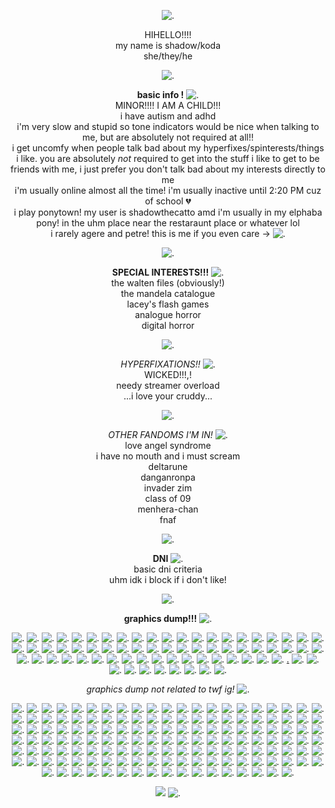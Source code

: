 <p align="center"

![.](https://64.media.tumblr.com/714c22146f7c9121885a151e5c077b5e/20f1f21c678cd316-f9/s540x810/ad42d5b202a8f14477eae014fc349c3e08d91fc2.gif)

<p align="center"
  
HIHELLO!!!!
<br>
my name is shadow/koda
<br>
she/they/he

<p align="center"
  
![.](https://64.media.tumblr.com/3c1c2a6da52f74ee2ee0ca42d81b017c/7e8828c28bd6bcc4-d7/s250x400/8317033ac9a93beef92e99e6c2645ab2f7f9b729.pnj)

<p align="center"

**basic info !** ![.](https://64.media.tumblr.com/d34d20f0b13056f6beec10117e733464/b55b2416bafcc208-02/s75x75_c1/290ea0b560b18d678ea99feb7e0c1788234e26f9.gif)
<br>
MINOR!!!! I AM A CHILD!!!
<br>
i have autism and adhd 
<br>
i'm very slow and stupid so tone indicators would be nice when talking to me, but are absolutely not required at all!!
<br>
i get uncomfy when people talk bad about my hyperfixes/spinterests/things i like. you are absolutely *not* required to get into the stuff i like to get to be friends with me, i just prefer you don't talk bad about my interests directly to me
<br>
i'm usually online almost all the time! i'm usually inactive until 2:20 PM cuz of school 💔
<br>
i play ponytown! my user is shadowthecatto amd i'm usually in my elphaba pony! in the uhm place near the restaraunt place or whatever lol
<br>
i rarely agere and petre! this is me if you even care -> ![.](https://64.media.tumblr.com/5a3ac572354fdab82362b68dc1ad178f/6556fde6f69ce461-c7/s250x400/5ec71cf0751ff669382b9c5f8e4c1f8e1cb965c6.pnj)

<p align="center"

![.](https://64.media.tumblr.com/97aa330a45329fdf0e8e9411a22e4a00/6bf1fcbbe17c2c92-01/s540x810/493bc48fec440d7610e7ecc3386d105c8502e7df.pnj)

<p align="center"

  **SPECIAL INTERESTS!!!** ![.](https://files.catbox.moe/7xyiid.gif)
<br>
the walten files (obviously!)
<br>
the mandela catalogue
<br>
lacey's flash games
<br>
analogue horror
<br>
digital horror

<p align="center"

![.](https://64.media.tumblr.com/6ff19ec66ba12802e7e08820d0f8cfd1/bf2611b1e77359db-72/s540x810/9fa05b11f0b4278761b81e7b5f41933e54fd0267.gif)

<p align="center"

*HYPERFIXATIONS!!* ![.](https://64.media.tumblr.com/8606353d382bad42eebb11bbd0cc97cd/8cfd1f618a490d71-26/s75x75_c1/64e9e86e738b3c25229c9627b93c44e440679bbf.pnj)
<br>
WICKED!!!,!
<br>
needy streamer overload
<br>
...i love your cruddy...

<p align="center"

![.](https://64.media.tumblr.com/442e734067e3b6e3449cef25e21877f2/f135054f077d3288-5a/s1280x1920/db5657eb3c9dc577583dfa4f8d9852b75752c4c5.pnj)

<p align="center"

*OTHER FANDOMS I'M IN!* ![.](https://64.media.tumblr.com/2cfdfb24429c52cd590978b0ed349ad5/dbf0efc59735e90f-06/s75x75_c1/525ee117920f8b030715cf3f3411b648ea0acf8a.gif)
<br>
love angel syndrome
<br>
i have no mouth and i must scream
<br>
deltarune
<br>
danganronpa
<br>
invader zim
<br>
class of 09
<br>
menhera-chan
<br>
fnaf

<p align="center"
  
![.](https://files.catbox.moe/ksa6xj.gif)

<p align="center"

**DNI** ![.](https://64.media.tumblr.com/6f43e1ba860f562eea8ed5b0597b7b29/b3ae6884757269ec-09/s75x75_c1/25e79773fc72141be60113915c504a74d750f421.gif)
<br>
basic dni criteria
<br>
uhm idk i block if i don't like!

<p align="center"
  
![.](https://64.media.tumblr.com/f8c26048db46251b298a9f58ae7597ab/ea4bce365a1c7665-1b/s540x810/615b5f40a4e357ba3d53ae45212bd58b9b07f792.pnj)

<p align="center"

**graphics dump!!!** ![.](https://64.media.tumblr.com/d7cd07e2e7d71d921c2e930156d117ed/c6e913aea8c8a172-c8/s75x75_c1/61bbc6209d0f5e4beed0c26b2568491756b1bf09.gif)

<p align="center"
  
![.](https://64.media.tumblr.com/81a581c80071375c0eae7ffd6a734567/704f4ace9de71c4b-73/s100x200/d48c61bba47adb45d5703100b57cf9b655436814.pnj) ![.](https://64.media.tumblr.com/b5aaf2efcdf114c3871b16bb5c8eaf91/7796b8cda0d3ecf8-a1/s100x200/3a722b08cec07663dd8d71080a49f44cbf813a70.pnj) ![.](https://gifcity.carrd.co/assets/images/gallery51/7e14ccbc.gif?v=238ae5e6) ![.](https://gifcity.carrd.co/assets/images/gallery51/4c33befd.png?v=238ae5e6) ![.](https://gifcity.carrd.co/assets/images/gallery51/2b974c87.png?v=238ae5e6) ![.](https://64.media.tumblr.com/3384b467706a2236357a05616cb29b9b/0849fa6899c3a334-aa/s100x200/c092e8e1054af70778f8396a05f55d368dc84695.pnj) ![.](https://64.media.tumblr.com/9a165446a55eb7db05aacdd5308de322/0849fa6899c3a334-75/s100x200/f8aafcb0b7f67034f3555e9c055dbb87d0631a59.pnj) ![.](https://64.media.tumblr.com/04f4950baf3caab2349c2c8da0adfc28/f7f4000f72964fcf-51/s250x400/a8fa74597956b98bc4b09d010927ae20672332be.pnj) ![.](https://64.media.tumblr.com/f9e2b227bad2e97b5aa87c02a398f36d/47c4d724a89c0276-01/s100x200/fa966e162a215bc98118ab97988947008a07bd38.pnj) ![.](https://wilardo.crd.co/assets/images/gallery16/c28d1d55.gif?v=f2364dd6) ![.](https://64.media.tumblr.com/f1494ab3e694699f37557da526beaff9/ec8f693b87536b40-6d/s100x200/5014d79593adcea9f2288d7a8f6894acf12ce7d1.gif) ![.](https://64.media.tumblr.com/f1df6416eb740d8b81146ff708e36fe2/6d78bc7631b17625-95/s100x200/f8ec1919839d9e61282e8a829c90b8c6f886d494.pnj) ![.](https://64.media.tumblr.com/0ab768b13dfe09e30dbe078821f0b709/321aa268678c99b9-d7/s100x200/c2da0f05c459fd27e3ca84cb22c112358381c4f6.pnj) ![.](https://64.media.tumblr.com/9d9e855939aab1e2fe0e77f0c9274e03/08dc254342852b38-d4/s100x200/18c38a72af5be347a42dbbcd83a543e8911f0a46.webp) ![.](https://64.media.tumblr.com/6756fed9bbfc687d9a4dead8cf5a8e80/6f072ea04e7b6c72-1a/s100x200/8fe327aa3cfb04098a43c2e5e3252cd65da3f388.pnj) ![.](https://64.media.tumblr.com/e36286952686e6d3b965901950ecd590/bfaaeb60d3ffc0b4-5e/s100x200/da275d2d17ab90193a65acd0cfbd3deddfa0b48e.pnj) ![.](https://64.media.tumblr.com/de39f3ff630f7e2f795c10d94128860d/fe2988a836246844-ef/s100x200/da6e0ff11d74f57ba47c581d9f20597b345e2519.pnj) ![.](https://adriansblinkiecollection.neocities.org/stamps/a19.png) ![.](https://files.catbox.moe/tdpvmr.PNG) ![.](https://64.media.tumblr.com/0d43e76a722ac9427f2cfa87b1abc708/503eaab48f57a725-61/s100x200/6ab9939494386a1a9e1a3b36fb98d17e914d21aa.gif) ![.](https://64.media.tumblr.com/42c580231e681903f58a1eb0f8d18696/503eaab48f57a725-f2/s100x200/387b0fc3ba3588eface89a0f463ec29e2f6c725b.pnj) ![.](https://64.media.tumblr.com/f3ff251bfccdec6d78110b82f635e88c/503eaab48f57a725-9f/s100x200/62d85ac3c424dcb01cb9ff87ec0ac9bf3d6ca846.gif) ![.](https://64.media.tumblr.com/672a4128f77abb5151fe28201f53581d/503eaab48f57a725-9c/s100x200/67461a28750b83420475b3615fcfc85aaa19e88f.gif) ![.](https://64.media.tumblr.com/8b85d35b6e393ef9ba192f3d8adca865/258361b833cca1fd-ea/s100x200/7534d3c25dda370ba791320802e34da14b087edf.pnj) ![.](https://64.media.tumblr.com/8c5df41f2b7d60cbcf990ff38cb59142/258361b833cca1fd-fe/s100x200/cc78df280d17eff7d8895f976b46f0bcbe4d6c77.pnj) ![.](https://64.media.tumblr.com/9830aeb28c8c7a848fe4f9e1f59c88e5/4aa5d3042dd19d21-57/s250x400/8251286be592530f74b08939a4ce6cada97b8c16.gif) ![.](https://64.media.tumblr.com/8ddc76eb6b5b1b480ad8beba89b08024/4aa5d3042dd19d21-f0/s250x400/4f2a564f75e68de9364e061aecf543d8bed81fbc.pnj) ![.](https://64.media.tumblr.com/39b1a7a812eb3f09d5d4df27c170c815/4aa5d3042dd19d21-ed/s250x400/1ed1fa31458d303d99ab8835046159284f19a0f1.gif) ![.](https://64.media.tumblr.com/ffd515145e9b3693f320d6684af41114/9e9fc99cd5209213-d5/s100x200/63d8ddb278654b5fe0955072330fa1f22df32007.pnj) ![.](https://64.media.tumblr.com/7a9eb3810d45dbdd22ac1b15d2960d71/9e9fc99cd5209213-85/s100x200/3e5cb7c682a23db5ca7211e63ac6787ebf3f91d3.pnj) ![.](https://64.media.tumblr.com/875b1ebdce4dacd73718e69c907c81ab/9e9fc99cd5209213-ee/s100x200/e206ef806dd6ab804fa77358a32cdb377d682211.gif) ![.](https://64.media.tumblr.com/e1ffea64f46bc7cc3418c5da1e13de1f/718713c576f73ac5-1f/s100x200/d5093b5d91acd05e5f6e405b82f42907af62fe29.pnj) ![.](https://64.media.tumblr.com/c8d1ddb22305dce80250fb2e9a9a557a/718713c576f73ac5-72/s100x200/f23cf3923d4d5f97331af410c1192f41527286a1.pnj) ![.](https://64.media.tumblr.com/729b986f79f60d56032ded2debd980ee/718713c576f73ac5-f8/s100x200/adbaa7e7498f7a11f641e0fb648a83d5feb7d7c0.pnj) ![.](https://64.media.tumblr.com/0a1eb85423cbfcfcc1aa02a76de97865/718713c576f73ac5-be/s100x200/fced618878a96f823fb95fb6d8fda1d13cfbc143.pnj) ![.](https://64.media.tumblr.com/689c5c162ef96c3fe93a866c4f98966e/718713c576f73ac5-52/s100x200/155f401b0576eb79f34a0820787739f5f44a82bd.pnj) ![.](https://64.media.tumblr.com/d8cb96c1d1156e48af402cc7d4d7356c/718713c576f73ac5-44/s100x200/76fad31c88d70df2223f65c0a84362ed6ebba955.pnj) ![.](https://64.media.tumblr.com/30beba8b27b19788a0c1de6d38c7268d/718713c576f73ac5-a6/s100x200/37f85f2a0eab4a7401dfb1e846738bec4554bad1.pnj) ![.](https://64.media.tumblr.com/41e1f2d16fa1006517119baf1dd01c99/718713c576f73ac5-48/s100x200/e052e313136e9e40b1d1744f15bd36d9bc26d720.pnj) ![.](https://64.media.tumblr.com/52d05859e68e624e3ea155218126e77b/c1ead48f0cb65611-49/s100x200/41d89adc866d4e638c134bf26aa9a2d8b765a95f.png) ![.](https://64.media.tumblr.com/10f203b2539674131ee08ee6f9e942fe/c1ead48f0cb65611-c1/s100x200/b7a313fc49d30daab4ebe37e044f365ff3c9819b.png) ![.](https://64.media.tumblr.com/a24e3faafea1072b4578cab35a15504e/c1ead48f0cb65611-41/s100x200/c99816e98ec0c2ed488e831087aa73e4ba8a75f6.png) ![.](https://64.media.tumblr.com/09c957e0629624911cc6d7515582afc1/c1ead48f0cb65611-d3/s100x200/476d0c56859acd85efc2d4ed4dadda12715f76d2.png) ![.](https://64.media.tumblr.com/35df6a623e34f0f3b9b0422ae69dab5b/c1ead48f0cb65611-6f/s100x200/acbdf46eedf665b81c009e41baa6c36ee98779c7.png) ![.](https://64.media.tumblr.com/406be0f18a0abefcc8d3b6bb16574e1c/c1ead48f0cb65611-bd/s100x200/73875932f0c5e446a0bb03724c1aeca169fd5bfe.png) ![.](https://adriansblinkiecollection.neocities.org/stamps/f23.gif) ![.](https://decohoard.carrd.co/assets/images/gallery61/dabde480.png?v=e0827b7e) ![.](https://64.media.tumblr.com/fe22a64dc86972643c948c6c17060ab5/bb2346013ee5866c-bd/s250x400/bfcb63c117d68d89581e73c7945efba568aaec20.pnj) ![.](https://64.media.tumblr.com/401c606722fafaca1d278c064a734b67/c937cea2bae71fd6-f6/s100x200/ada93a0d5347c337d3023e5cae2ad5ff059d5618.gif) ![.](https://64.media.tumblr.com/43fcb994d3a0b33b84656fbbe44f8652/c937cea2bae71fd6-61/s100x200/523511f60962e4511f74dcf34233bf606b9c50a5.gif) ![.]() ![.](https://64.media.tumblr.com/ecb21a3e68b91f5e9ff992cc0ea973d8/9e9fc99cd5209213-07/s250x400/bc948a74c08a889bef896aba932b216f77e2d4b5.gif) ![.](https://64.media.tumblr.com/179c28e4857065faca0733d186d3539c/9e9fc99cd5209213-6b/s250x400/cd1b097fe28414c94b3847c46c6074d0971b8d34.gif) ![.](https://64.media.tumblr.com/f3a9013d79674686654bbea0f55b6682/258361b833cca1fd-64/s250x400/7a41ae159fa1d20dc385a67f2f95f2332ac92cb3.gif) ![.](https://64.media.tumblr.com/cc98afb7b30f467b64c6539b49ec7395/503eaab48f57a725-d7/s250x400/ce3901c8f12e7e3efcc8be12e053594fe84a67d0.gif) ![.](https://adriansblinkiecollection.neocities.org/a11.gif) ![.](https://adriansblinkiecollection.neocities.org/a3.gif) ![.](https://64.media.tumblr.com/43b341e1c0bcc1bf0382f8fe840c77e6/275a84ce0dc210dd-0a/s250x400/4b06653cd289a3f48e2d5e3e3f9c8e6762725b18.gif) ![.](https://adriansblinkiecollection.neocities.org/a17.gif) ![.](https://adriansblinkiecollection.neocities.org/b29.gif) [.](https://adriansblinkiecollection.neocities.org/e47.gif) ![.](https://adriansblinkiecollection.neocities.org/h17.gif) ![.](https://adriansblinkiecollection.neocities.org/h24.gif) ![.](https://64.media.tumblr.com/77b1fa636bb0e02558e8cfd7c5b005d6/66f8bee48421ca35-0b/s100x200/de40bed1ca27e23f0f0f806708f463c4636e1d24.gif) ![.](https://decohoard.carrd.co/assets/images/gallery114/aee2ceab.gif?v=e0827b7e) ![.](https://decohoard.carrd.co/assets/images/gallery114/37882a87.gif?v=e0827b7e) ![.](https://64.media.tumblr.com/6ff346bf26d6506e95bf36fbf277d9bc/ba5419a3778fcc88-af/s250x400/6f6ee9d5b5b32630f3bfe51c656169eb034e4e41.gif) ![.]() ![.](https://64.media.tumblr.com/68a456802cd3d63dbc1cfd70d4a00da2/467cdec442d12682-e6/s250x400/8b618fe92c108d89082e5079df798df974efe463.pnj) ![.](https://64.media.tumblr.com/65b6b63b4d2a85d70e0efe6b1686b5b4/9f08db4a6bc68ebd-b0/s1280x1920/4fc8c62ab8d2f86fbff1dfd544d26ce767296138.pnj) ![.](https://64.media.tumblr.com/0173e3506b12b4503da7bcbc727471c6/ec17b43c1a81bf1c-4f/s1280x1920/6b9647afd13e636618b2ba706db875c68b49f915.pnj)

<p align="center"

*graphics dump not related to twf ig!* ![.](https://files.catbox.moe/vjmncj.gif)

<p align="center"
  
![.](https://64.media.tumblr.com/e168f81078a094e62c580f4cc5a39f1d/d1b13d10a3b57c68-54/s100x200/0fc891b2bdd50779638322b3c1f4b92cc6c66168.jpg) ![.](https://64.media.tumblr.com/f9cbc980875c26983d7b5c7e91569a93/2be3d7b7e3b8925d-31/s100x200/d0d536906d19ae86941ef1528e6787624c2bf067.pnj) ![.](https://64.media.tumblr.com/113dc6576dc5ee3ced59c06af393e0b0/ed5fb0e8258904df-d9/s250x400/c1eba16f4bc4507b5a10719f8ce88bd8fa038399.gif) ![.](https://64.media.tumblr.com/e287ea02bdafa006b281323c9bd2371a/33482cf83af8f0c3-17/s100x200/5dbab7da2d1a45b79db7d34d4adbe999c3eca6d2.pnj) ![.](https://64.media.tumblr.com/6c6818d1d1b115e6a2f1a7903c6a46be/2392e7c1f6f7c3e5-1d/s100x200/cd32f19a55f1a1be264b8dfcd54d9e7f6d55402e.pnj) ![.](https://64.media.tumblr.com/fb2b4b057f64ee8effbe10cc4a5f9562/147e422eed2ecc0d-8d/s250x400/e5d643f2425c99e3e04010d351b1393c4f8e7f8f.gifv) ![.](https://64.media.tumblr.com/d6d4224cfa924999413b633417125c68/c0de5bfbb8e74f33-32/s250x400/0d5d3541c5ac4dbf3de46110b20dff1ba45d1b63.gifv) ![.](https://64.media.tumblr.com/6481c0e6f5d04767a8b2f19c611dcbe9/2d14e3f060ab602a-c9/s100x200/e7d36b1ca9a4b937b8295ba2bc1a2e1c096083d9.pnj) ![.](https://64.media.tumblr.com/147aded3e327e374c083f6c309090c70/589a81601b23a717-dc/s100x200/e4283fa9b2e4ec2c3d3b1949c59f57a66aff57e3.pnj) ![.](https://64.media.tumblr.com/5155fc7f3fe57eefafffdd709fa4f9e7/c1bd773e78c280cd-39/s400x600/0b36c0619f2fd3fbde958a3a6d3b775669b8b8cd.gif) ![.](https://64.media.tumblr.com/193db72d1ad498d0c00f128ce7bab39a/2d14e3f060ab602a-a9/s100x200/59555edd3a8d04f20b92af21247f7d584269cb37.pnj) ![.](https://64.media.tumblr.com/7c7a7105d29113e33e12c6cf8dc5a886/6f072ea04e7b6c72-fb/s100x200/19ef918f30903dd70219a980d1080b0221b84fa3.gifv) ![.](https://64.media.tumblr.com/30089620ec0ef2c6492a8818da2e16c7/0576c693f2b94995-d1/s75x75_c1/df725d40a899c3deab0bc756769943a1f36517db.gifv) ![.](https://64.media.tumblr.com/19306be41dacc61daad9df5500db275a/2d14e3f060ab602a-bc/s100x200/e77fe8de224a8915c018c28d9145b0ee8723c0fd.gifv) ![.](https://64.media.tumblr.com/c8c7c5b7caee57972cbc4e30736a516a/2ff888012b183bb3-fd/s100x200/89ab92af99d64eebd8aa8157d13547ad5e5635dc.gifv) ![.](https://64.media.tumblr.com/844eefb944c0b1845e0b4325ec015919/fe2988a836246844-5a/s250x400/30e04d730ffcb71e7456a841f20d4c48e5938474.gifv) ![.](https://64.media.tumblr.com/f0945e8a079720123a7d73d0fbd90151/1f047da08adcc7e8-89/s250x400/4fcc3bb0e26330c897da074165a08a895327bac9.gifv) ![.](https://files.catbox.moe/p5l96m.gif) ![.](https://64.media.tumblr.com/1fa19ad2b3c47e3d3bfe3119905c59b1/18ff4c40ffc7af1a-23/s100x200/6c54af99f7c804db134591b0b39e729c90a671cd.pnj) ![.](https://decohoard.carrd.co/assets/images/gallery09/a0b635bc.png?v=e0827b7e) ![.](https://64.media.tumblr.com/465097f001a899eab4c40875a1b2bed5/01424bad4c7c2b42-6c/s250x400/77282d4e7f1d95c5a95b15a3ed404523ad286a7e.gifv) ![.](https://64.media.tumblr.com/28c9642ea91f2647174c825dbc41bacd/c7eaf291b9142808-9b/s250x400/34dd5df0572b3321d316f4953fb79cdc18af8765.gifv) ![.](https://orig00.deviantart.net/0803/f/2010/082/7/8/tally_hall_icon_by_pockyrock.gif) ![.](https://64.media.tumblr.com/6766af52f0ef91366a9ff6f479c49786/f32d7177776ff0b6-17/s100x200/ee251ae1ef7d0d42b9f9422c1b796d8f949f492f.gifv) ![.](https://orig00.deviantart.net/3e7a/f/2018/183/7/8/stamp_fnaf_by_ucamia-dcg2fn2.png) ![.](https://decohoard.carrd.co/assets/images/gallery110/03bb6da8.gif?v=e0827b7e) ![.](https://orig00.deviantart.net/c098/f/2016/230/4/e/17_by_x_end_the_pain_x-daediha.png) ![.](https://64.media.tumblr.com/603280bb25174fe4ab92aa165ef7d0a8/321aa268678c99b9-ff/s100x200/d28fa8f73c9bd03444110b6b310f5a53cc2bd5eb.gifv) ![.](https://64.media.tumblr.com/c261a9d01ea18acb791e951e0fa6fec9/tumblr_pe3ahvHP4n1xsk4lxo1_100.png) ![.](https://64.media.tumblr.com/41bbd16f016c9f4e50396623a62771b5/33482cf83af8f0c3-2b/s250x400/d52931bd11bf442a15cce81aafef1594c413a511.pnj) ![.](https://external-media.spacehey.net/media/sz4bkaSop3yJ9Si1U6iK03riCMPTJoXE9DK-q9LEhr6Y=/https://64.media.tumblr.com/728adbdc4a5068c4c8f41b21c848d13a/tumblr_pg8ixgYmYi1xzybrpo5_100.png) ![.](https://64.media.tumblr.com/0fbb7131ca0255e35c36cc45aad4e020/tumblr_pbtcf1EFvB1xzybrpo2_100.gif) ![.](https://static.tumblr.com/e7bb45b261d1e6c8d62e0423e23b550e/gjnkhff/uFapi5gi8/tumblr_static_c2at69jdq7cokcc4kgkws0wss.gif) ![.](https://64.media.tumblr.com/4c4570c68385e5870885aa111b887c98/tumblr_pbtcf1EFvB1xzybrpo4_100.gif) ![.](https://external-media.spacehey.net/media/sqfddbp0sMmQ0uCOxgopDJNdaIHwKAbdNUluHvZmvVaQ=/https://64.media.tumblr.com/d1df69f7a911b820323712f0babf6289/44d192091f8bf836-81/s250x250_c1/84afca83b1fdc0781da7370defe399112e53dbdf.gifv) ![.](https://64.media.tumblr.com/cd096bc9215bfc2678325c9c216b189f/5145bbf0b29b3644-99/s100x200/9e7d70da6615f7a4a39cf0e1de5e60bc0583d2ee.pnj) ![.](https://files.catbox.moe/pb7cvm.png) ![.](https://64.media.tumblr.com/e2f0589e8d30b9106f80fca0a31a5b04/3bf9185d18abb95b-ee/s100x200/1303215227ff8cb057e19f57f87d5730d9c63274.pnj) ![.](https://64.media.tumblr.com/e88c06a8cbe1b7e3092cf804f12fa85f/1aefeced37ef47a9-26/s100x200/165947122ff3a12aa317cca745c722ee96fd44a4.pnj) ![.](https://64.media.tumblr.com/c44f51bf9ebf9c231bc18f8ab1e1b2b2/3e774e379f1451d3-08/s100x200/f806cd68a56e8f4fa7b68ec5db8e1b3a84ee3cc4.pnj) ![.](https://64.media.tumblr.com/3bfcd45b6d38d0d18b58008d6fa3c2d8/66f8bee48421ca35-f1/s100x200/5ab25fe44be5eaecd89a7363fb89925c4b4ac786.gif) ![.](https://64.media.tumblr.com/39d5dbc5652c51c2e33a247d31702982/8f3b966c768a7a38-ea/s100x200/15fdb30b8aaa030b5031f40006376d8318b02e3c.pnj) ![.](https://64.media.tumblr.com/e8001b1db15cf74d105b276e4ddfc549/5bde89fb1ffcd1fc-68/s100x200/44ff55a8810a6b621d92bb21e7face0a3a725172.pnj) ![.](https://64.media.tumblr.com/69930378263c65ec3716802f1b0cdc29/aa4e877b8e7f4841-7e/s250x400/1a095feb2c304ea9c4bcbe44e0c16713716d5eee.gif) ![.](https://64.media.tumblr.com/739832a31ca02d45c900b2a52900a132/57614dfe5c441c1a-fe/s250x400/936e8d693f288984878511a7023d2242db86facd.gif) ![.](https://64.media.tumblr.com/ead727db84dfc0162e7adbacc0ded202/eb607a4731ffe32c-52/s100x200/ca532c3552714e52626f3f7555f34bf613b4333b.webp) ![.](https://64.media.tumblr.com/e33b6ed55e0ca9bdc973696acdc30b00/4c196c034ff2886f-06/s250x400/f95eba50f9cc591ef63bcbc3d0b3c739ed09547e.gif) ![.](https://64.media.tumblr.com/8eefa88953b55f47124d039097b44aa6/0a844093c4702aee-c0/s100x200/33a28a8c74e3060519acf53a0cdb67ce16fe408b.gif) ![.](https://64.media.tumblr.com/678a1d0fbff11a85777258b07fbd5674/2a7a80648d2bd19a-3d/s100x200/0f1d9fa06be79da1b09cf52d429e2f7690e3d46c.gif) ![.](https://64.media.tumblr.com/5751de8a756ddb3a197c6593b3e8241f/d6bee1dce2bc4664-3a/s250x400/defcf0a8cd1aa4a9e98ee5debf23198d8901aaf8.gif) ![.](https://64.media.tumblr.com/aaf1d7b69d4fc0b2e2328992b99f08b5/35592187b94c1f30-d0/s250x400/7df9d657345a6a36deb6175231516626388a905a.gif) ![.](https://64.media.tumblr.com/03a0b3dace0e0602a13aa7eb77ba8053/2a7a80648d2bd19a-62/s100x200/74a38722f6bca92dcde5114bca177a266d845300.pnj) ![.](https://64.media.tumblr.com/4edece5acbe4a7f909377e0339a8cd4c/b64515f5ddb7db38-eb/s100x200/6879f47b1d1577249c4624ab9e4018517a4115d6.gif) ![.](https://adriansblinkiecollection.neocities.org/stamps/e7.png) ![.](https://64.media.tumblr.com/cbd57dabec491c1de71126d3455b995b/c997dedf5f2f81b0-22/s75x75_c1/e113dc636784a67af83f84ec3118b59c0efb5b25.gifv) ![.](https://64.media.tumblr.com/ebc588db00f86f0c3750a3d64b5a68ca/aaa2c54ca6bb866a-e2/s100x200/dccd05fc61a98e94575f482003ea9eb2be2e562d.pnj) ![.](https://adriansblinkiecollection.neocities.org/stamps/i15.gif) ![.](https://64.media.tumblr.com/cdcd00c633df9e4d14577da67140fc69/27156b1a3cb3dbf4-e7/s100x200/311280d73131b853ecc3688a993e9554cf9cac92.gif) ![.](https://64.media.tumblr.com/96087a877aff03a8917c36fd970282ef/b2de84faa575c481-22/s250x400/022a35773f39bad78064a13294b0e8129786532f.pnj) ![.](https://gifcity.carrd.co/assets/images/gallery15/c467216a.gif?v=238ae5e6) ![.](https://decohoard.carrd.co/assets/images/gallery132/6059d720.gif?v=e0827b7e) ![.](https://64.media.tumblr.com/f998b07b49e21fccea05366d0e02f58c/0b8f78c4676469be-d7/s100x200/63dfef95de7868e5ca0f946eb9e89b5834a53b2c.pnj) ![.](https://64.media.tumblr.com/318c766bf5934460bfc0e931c107a75a/94e00959051412a0-c1/s250x400/a48572fcb5e51f9f0173de333a03e8c120cb647c.pnj) ![.](https://adriansblinkiecollection.neocities.org/stamps/i3.png) ![.](https://64.media.tumblr.com/fda4a58f47adec3f2fcf3ceb5f5b1597/e102683c853ef8d0-c8/s100x200/a035e318f1eb8bc00ca0cd5768e5f25df0670df9.gif) ![.](https://64.media.tumblr.com/604f7f71cd2ebb4e51630ea641100576/e843b7f60297db2f-84/s250x400/5fe68ce9df942d2377856ca42ab152be5ef41754.pnj) ![.](https://64.media.tumblr.com/d48141cd0037b1acec74b4d84eb38e61/20c900ae6158cde9-ee/s100x200/b8f626c41bce37710812543a91c85e084c20745d.pnj) ![.](https://64.media.tumblr.com/ebbc2fb1232041e210f5756574ec8018/5fee8023bae8c0db-c6/s100x200/a53f364d217e26e37b5c26e803895ac631d572fa.gif) ![.](https://64.media.tumblr.com/802f5cc4ba6701be8897fa8b921a5462/27156b1a3cb3dbf4-35/s100x200/aff84619f6581ff5a63a1e8f03c2f4ed8b9ed280.gif) ![.](https://64.media.tumblr.com/c6a85189a09da34c5749967bb1941dcd/ebc3788bbdbffd12-dd/s100x200/a312028332ac5f16f363a059379744260aa47402.pnj) ![.](https://decohoard.carrd.co/assets/images/gallery110/c10d2050.gif?v=e0827b7e) ![.](https://64.media.tumblr.com/5a5386d3244ee7012853fc8cff1ce989/35592187b94c1f30-27/s250x400/5e2bcc6c054b11b2f91e6287beda75de548550f1.gif) ![.](https://gifcity.carrd.co/assets/images/gallery14/5b126f1a.gif?v=238ae5e6) ![.](https://64.media.tumblr.com/34a0c08fe96a6bed8b83322d5ed31813/e102683c853ef8d0-27/s400x600/4e1130432790a22c40cb18aa897edc474c3dbe68.gif) ![.](https://64.media.tumblr.com/0206fc2427cd6163f5651e0ebe2387cf/1aefeced37ef47a9-85/s100x200/8398da51b14eda676df5d302dda0cb927de2a3d4.pnj) ![.](https://64.media.tumblr.com/790e45d4620e3fc87701dd537b43ffe1/c0ea055929045394-8d/s250x400/f6867b03f19702ede9e2ab48683e37462ff1cff5.gif) ![.](https://64.media.tumblr.com/293e73d2691c6639ca5445b6d4c7f08a/135d6e6937ffbdd1-0c/s100x200/65ac78e8215d96fd0f98e24c2a2b32637c78836b.pnj) ![.](https://64.media.tumblr.com/6f787933ac056b181e152b0f8bfa16b8/6aabbea0af91b052-62/s250x400/4637758cce7f9efbb5c7fb04e9172b5f4c65c1e2.pnj) ![.](https://64.media.tumblr.com/b2127c0dbf2779c6e0f14baa3bf41835/f943d9890bee0f57-0d/s100x200/fcc42d033f38634412b464f04159ddfebcf34ee2.gif) ![.](https://decohoard.carrd.co/assets/images/gallery133/645f6083.gif?v=e0827b7e) ![.](https://64.media.tumblr.com/8692367690a2814ca24e7fd8c1a1bd4c/baca323b1b0b3289-8d/s100x200/af6437308b534bb203faa887d7db952644ee860a.gif) ![.](https://decohoard.carrd.co/assets/images/gallery114/5045f6ee.gif?v=e0827b7e) ![.](https://64.media.tumblr.com/03a5e258452c362a3e0fb937fe122fe8/b27b4ea893089cb5-cc/s250x400/78c6cc3fdbb077864e662ba14e275f295ea37202.gif) ![.](https://64.media.tumblr.com/375f2743e8c5747fa165d2bd69d2f163/ee86c9d6bb165c0c-39/s100x200/d7b0798b45c17d940fdd8d14352cb0437ed4c142.pnj) ![.](https://external-media.spacehey.net/media/squdWq8YcnDktto8oMA2-pxiNxxaj2d-2KaWpGNi9U6w=/https://i.postimg.cc/FRjwsJ0z/what-what-what.gif) ![.](https://64.media.tumblr.com/4bb1a217cf3e370cde5b8144399cc3f3/1aefeced37ef47a9-0a/s100x200/e7dfd08b3a35f429d072ec6b7fbc9fcba8437a64.webp) ![.](https://external-media.spacehey.net/media/sbKM988MQJDW51AR3YLhG7yukN0mtEUXG6nfL3I6R83I=/https://i.postimg.cc/mDhvG04N/359c4696.gif) ![.](https://64.media.tumblr.com/fe176172cd625cd3acebc20836f182c8/737cbfef5766a3c3-b7/s100x200/1737db6a4836c60cf70aab6c25f7f5b2464152c6.pnj) ![.](https://64.media.tumblr.com/5455df872fbee1c4df33e430ccb9c0af/3a00ec0d4fd0f269-76/s100x200/6307b25df56cdd47b087f58a374320964219f6fc.pnj) ![.](https://64.media.tumblr.com/a708c8852657316bada989133f2376dd/b1bc5caf2fb29bb8-0a/s250x400/c91264d3410b6475f3ea9767b686118aa0a88d1b.gif) ![.](https://decohoard.carrd.co/assets/images/gallery49/1ac29c66.gif?v=e0827b7e) ![.](https://64.media.tumblr.com/d21cdf4fa9361364dee45c39d84146ad/856d765d90a747d6-1e/s100x200/33bbb0db5af8ba74ae9ecf44b50591c5ef963de8.gif) ![.](https://64.media.tumblr.com/3fb72b4ed3549ccb82bd4f42ac514adc/01eb00fa9c35168a-17/s250x400/e72bb5ec3cad978b21d290391a0e00665383e9e6.pnj) ![.](https://64.media.tumblr.com/35af2775acb53d7e4424ed5412cfd355/589a81601b23a717-91/s100x200/1643a0bb18265bb4b32b5fef890303abc5c5582c.pnj) ![.](https://64.media.tumblr.com/0b5512422012e3d517e0b3b164c5fb0c/b54964d46d51636b-6c/s250x400/4f1ac92e343b13f014d3572a43e1291690b3ae3c.gif) ![.](https://64.media.tumblr.com/8fe9feebabbe482441a57bc7bcf50d64/8e9d30a410d87d54-a8/s100x200/0a7730941b65902a05b748d4f4640da5c2a8aac0.pnj) ![.](https://64.media.tumblr.com/7171ec3c4a2b8050d1178e19125896e7/902091bf30db666b-bd/s100x200/5ab81ae5f06a75fa4f73801151aed737c63cd4f3.pnj) ![.](https://64.media.tumblr.com/d0154ced9735f5f09b7bca5f2d5d6800/14e58cb1e8bbe630-b2/s400x600/152623726696cc3a36b8cbde86c0b2d71cfdec23.gif) ![.](https://64.media.tumblr.com/c28511e9c6e103cf44b85b60e53e4a13/562bc653002dd72e-77/s250x400/149713c0b550a2bc66ec69108e5c924c85dcf685.gif) ![.](https://64.media.tumblr.com/e15fbde0afe43cc4d92412d7f4a0964f/6aabbea0af91b052-1a/s250x400/785ac30f191d141e613b4b73cb89f91c32718249.pnj) ![.](https://64.media.tumblr.com/8b5258671e752f0a5b39f4bcaad26562/285bfe503b08850f-a0/s250x400/12c97d7c33ba3b5ed27743b71f3f630b8fa32dac.pnj) ![.](https://64.media.tumblr.com/56168aac06cb0529de9c9faf9f367baa/ad98312435ecc5b0-ca/s250x400/525728c94ceffa012e0578775bbb4ab57a67dea0.pnj) ![.](https://64.media.tumblr.com/e1a8baa2206c0833fc4828fa6704e51f/16331f94bf17b438-27/s250x400/337ff4aaa0bc0d5d34232259c1759dc13d30997b.pnj) ![.](https://64.media.tumblr.com/92439e968fbb77658be0966393a20920/c489bbc711b13d5b-ac/s400x600/6cf9edbcf16d5e720767569cd3ee56d3fe4886e1.pnj) ![.](https://64.media.tumblr.com/ca2290bebc47d497b537ea76af7e1339/f64ceba3f2235b31-f3/s250x400/57b3171b97ef0e5a02e5e88b59915de5d6aa57ba.pnj) ![.](https://64.media.tumblr.com/78b8aa8cb48f0362efa56f0eab2a2073/bad7ec6a3104d437-18/s250x400/cb3bf09087e52fd237db94b32894696b62fb2314.pnj) ![.](https://64.media.tumblr.com/8032355bcb30219b635dcb957cc4bc30/854db1e8714e126a-93/s400x600/276d77eb9ad8ab828e194cc4761acac8805b6932.pnj) ![.](https://64.media.tumblr.com/11bd54b181b166a456152e5441704887/854db1e8714e126a-72/s400x600/8d48020967fae7678cd3dee248220fb5e6f9ec19.pnj) ![.](https://64.media.tumblr.com/686b93003206c1f4fc0c47516224d365/4ff098bbd02db0c7-09/s100x200/aaf1f3318881d0aa54b2ab10953508c04b087ebf.pnj) ![.](https://64.media.tumblr.com/d471607cfcaca3581d660eae45130555/dd7d6941d532a63a-40/s250x400/7c08879d1f2ba8471507c4f66cdd756d0af3b3f9.pnj) ![.](https://64.media.tumblr.com/6eb8cac3917fd074893fa526505ca421/86548dd69a9a5a18-3c/s100x200/3b8726b0e27c084fc923a28245807805c3bfd042.gif) ![.](https://64.media.tumblr.com/04ca67d35dde203b2d5bb5184f0d9dfa/e6afea4704bf7865-fa/s250x400/9156cb3641bc2a221e28805fca6b8826603f60ad.gif) ![.](https://64.media.tumblr.com/2bcaff07e19982c4c4e50675a01a0a21/5bb8b83e201fd095-e0/s75x75_c1/eae13d46e1f32f54712ff770573c355720727709.gif) ![.](https://64.media.tumblr.com/8c6a6f505fca5a5727f7e79a890d96f0/084292c80dd891f2-0b/s400x600/4197cddbba8999e23e8690f24306f2d41d1acb0c.pnj) ![.](https://64.media.tumblr.com/0cc54ceda27c107ef599de5960b6fb14/e5f72ed85f6e6bff-88/s100x200/04d8f58061cc9e798f27e6125684040b12d78d99.pnj) ![.](https://64.media.tumblr.com/02639110dbeddf9d6901c4bbc6a5d06d/1a0bd8a997af9343-ef/s100x200/3ff46f19d3576cc7587838226888b39618e3ba0e.jpg) ![.](https://64.media.tumblr.com/ff4dbc56bde951fbe105614347b91808/6e952deabcd07c41-14/s250x400/51990eb0256b5ff40ea2e9bba6bd702ea27a1256.gif) ![.](https://64.media.tumblr.com/bfc0e0a882afcd157133d10f94f6ee7d/ec9a08ab575afa95-87/s250x400/4be812889c55054001c7edf1613eb8a19a499f0f.gif) ![.](https://64.media.tumblr.com/981af683f32a8a30c57b83fe1443c678/f1a60d98ba22f956-e0/s400x600/b11febb91345a32246518f461be1a9cf5b0fdcb8.pnj) ![.](https://64.media.tumblr.com/1aed239d2f400739f0c362ac59b80da1/430cf44a588896d9-74/s400x600/db5dc81955e2e57655b830d066126bd4393b650d.pnj) ![.](https://64.media.tumblr.com/eb1c01665df1e505937de51774858c39/9304946e3d9cec44-d4/s100x200/b12223f7f327f5fda8bb4fbd458d83002441f81b.gif) ![.](https://64.media.tumblr.com/15a7a5f5b904a9d799982bc4c99f3284/b7c6468165ff1ec5-ca/s250x400/7de7333fd5cc45b174d20c414c7f0aebac50b4b6.gif) ![.](https://64.media.tumblr.com/a21fc338430b43d832a1604fa05a5cd1/741149a108da73ee-e7/s75x75_c1/bb888a5a501a568ae9b3901c64992c1e8921e01a.gif) ![.](https://64.media.tumblr.com/e9240cb4a955752d6ce8105a118c2b31/67f022aa9b571558-82/s100x200/3a0a419c1365033ebf9064ef531b98eabe2439ca.pnj) ![.](https://64.media.tumblr.com/54934d9d224eabc4180ba0cb6db2561c/ac4ceda43d25e75b-65/s100x200/e44451de6bfb2d261abe1b2aa7c56aa567e7c2ad.pnj) ![.](https://64.media.tumblr.com/ac8aef81fcf02d42454aa4bdd6646325/741149a108da73ee-6a/s250x400/7b992a961070755d5d37b3972e7e934920799035.gif) ![.](https://64.media.tumblr.com/c62b5c9a8e47be166ecfb9198d45112b/4db114b88429d9c8-6c/s100x200/5a09349ac528ce453fd379858c7d434e79c5ef15.gif) ![.](https://64.media.tumblr.com/f78aa9c0cc9e78964a3126bd998774b6/741149a108da73ee-df/s100x200/b87c908f78277d7e292316b562c46a2b7f39b7e9.pnj) ![.](https://64.media.tumblr.com/d4b076d00f052cecd194241310fd532d/45f94c41ff7d86d0-47/s250x400/fd2075c73ba38df3b9454003beda01e96fc350b2.gif) ![.](https://64.media.tumblr.com/f69a500f165cabf91aa83077da51ba20/967cc83e1fffa85d-5b/s250x400/f4f1927b8f3332ffd9c78b2123ae789b55b1f933.gif) ![.](https://64.media.tumblr.com/e2e885852ef22804627387114a98ad3d/53a97075d420e941-88/s250x400/01553ba8e0f0f7e8d244d840426bf1e4bb14ce5f.pnj) ![.](https://64.media.tumblr.com/b38589ed63a8b0df38cc845df61e4b59/ed94256592777a66-ee/s250x400/1476d4135cb26b81c54eab2af7c0ac0eefcc1ed9.gif) ![.](https://64.media.tumblr.com/50c66df8654c84182e2f397cd5a8c2bc/0a8f9d611c337ccd-34/s400x600/fa497727acbdf3b01f988b58c55d34787cbaa5c9.pnj) ![.](https://64.media.tumblr.com/c12cea63234272b0ad9d1b14f71853fa/aab555343cbb1441-51/s640x960/dd1c72c29a8b2d52bba9504a1902bd1ca8d8d1bd.gif) ![.](https://64.media.tumblr.com/c268c57f7bb8799961bbc7765ab3d9c0/6672f487bca8affa-29/s100x200/4331ef316490bea69d27f939159c416c87fccf47.gif) ![.](https://64.media.tumblr.com/5b04f81cdbb4945525dd266161109cec/97ac71c43e11edad-f2/s250x400/01e35d98f7b0e096d8a4297d395f84dceeb07027.gif) ![.](https://64.media.tumblr.com/1d0ea254bfcb110fc798321d8a190b51/695369241b0b852b-8e/s100x200/2dfae08d84b70dada63165c9d52e804ebe80ab75.pnj) ![.](https://64.media.tumblr.com/e324f48e407d0fd54656cd36198f7ead/695369241b0b852b-46/s100x200/0455504c726435d5f74cb5a67ad4ee588d8702b3.pnj) ![.](https://64.media.tumblr.com/362f6b1eb4afc94f39bf615a54106d75/97ac71c43e11edad-81/s250x400/53110421e1b1de7b34b055ff8939e1d6af9d60fd.gif) ![.](https://64.media.tumblr.com/9ebcd42a4d31cb5d3ce860c6c80c707a/cb5cf515eb999442-98/s400x600/c75879fddb531939eb5ff1d7a4ab912411a1e270.pnj) ![.](https://64.media.tumblr.com/9ed8b682ca43bca7fcae207b62f78928/6755022d32258dba-df/s250x400/02ad789b57308d9aee20c2336ae1f363f8db98cd.pnj) ![.](https://64.media.tumblr.com/4fb07524053441731e91528551ff7f04/36b5744a30ab1919-8e/s100x200/8c9a75295f37e024a62124d860edf2552bc54c14.pnj) ![.](https://64.media.tumblr.com/3409d6decb6a23c02422af2746b263d3/aea03be4610b71fb-ed/s100x200/5838b8189ada3dc1401e992fb3e59ca6ffa80c9e.jpg)

<p align="center"
  
![](https://komarev.com/ghpvc/?username=shadowthecatto&color=97b1ee&label=☆+prof+views+) ![.](https://64.media.tumblr.com/98641f64cebb81feef8df118029c0f93/ab68bdde100db969-37/s75x75_c1/a46aedda52e7433e6c384dd24ff6c1720fcc6c34.gifv)
